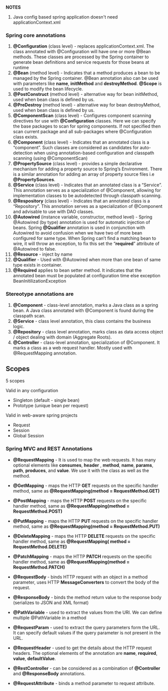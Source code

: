 __**NOTES**__

1. Java config based spring application doesn't need applicationContext.xml

### Spring core annotations
1. **@Configuration** (class level) - replaces applicationContext.xml. The
   class annotated with @Configuration will have one or more @Bean
   methods. These classes are processed by the Spring container to
   generate bean definitions and service requests for those beans at
   runtime
2. **@Bean** (method level) - Indicates that a method produces a bean to
   be managed by the Spring container. @Bean annotation also can be used
   with parameters like **name**, **initMethod** and **destroyMethod**.
   **@Scope** is used to modify the bean lifecycle.
3. **@PostConstruct** (method level) - alternative way for bean
   initMethod, used when bean class is defined by us.
4. **@PreDestroy** (method level) - alternative way for bean
   destroyMethod, used when bean class is defined by us.
5. **@ComponentScan** (class level) - Configures component scanning
   directives for use with **@Configuration** classes. Here we can specify
   the base packages to scan for spring components. If not specified
   then scan current package and all sub-packages where @Configuration
   class exists.
6. **@Component** (class level) - Indicates that an annotated class is a
   “component”. Such classes are considered as candidates for
   auto-detection when using annotation-based configuration and
   classpath scanning (using @ComponentScan)
7. **@PropertySource** (class level) - provides a simple declarative
   mechanism for adding a property source to Spring’s Environment. There
   is a similar annotation for adding an array of property source files
   i.e **@PropertySources**.
8. **@Service** (class level) - Indicates that an annotated class is a
   “Service”. This annotation serves as a specialization of @Component,
   allowing for implementation classes to be autodetected through
   classpath scanning.
9. **@Respository** (class level) - Indicates that an annotated class is
   a “Repository”. This annotation serves as a specialization of
   @Component and advisable to use with DAO classes.
10. **@Autowired** (instance variable, constructor, method level) - Spring
    @Autowired (by type) annotation is used for automatic injection of
    beans. Spring **@Qualifier** annotation is used in conjunction with
    Autowired to avoid confusion when we have two of more bean
    configured for same type. When Spring can’t find a matching bean to
    wire, it will throw an exception, to fix this set the “**required**”
    attribute of @Autowired to false. 
11. **@Resource** - inject by name
12. **@Qualifier** - Used with @Autowired when more than one bean of
    same type exists in container.
13. **@Required** applies to bean setter method. It indicates that the annotated bean must be populated at configuration time else exception BeanInitilizationException

### Stereotype annotations are
1. **@Component** - class-level annotation, marks a Java class as a spring bean. A Java class annotated with @Component is found during the classpath scan. 
2. **@Service** -  class level annotation, this class contains the business logic.
3. **@Repository** - class level annotation, marks class as data access object / object dealing with domain (Aggregate Roots).
4. **@Controller** - class-level annotation, specialization of @Component. It marks a class as a web request handler. Mostly used with @RequestMapping annotation.

## Scopes ##

5 scopes

Valid in any configuration
- Singleton (default - single bean)
- Prototype (unique bean per request)

Valid in web-aware spring projects
- Request
- Session
- Global Session


### Spring MVC and REST Annotations

- **@RequestMapping** - It is used to map the web requests. It has many optional elements like **consumes**, **header**
  , **method**, **name**, **params**, **path**, **produces**, and **value**. We use it with the class as well as the
  method.
- **@GetMapping** - maps the HTTP **GET** requests on the specific handler method, same as **@RequestMapping(method =
  RequestMethod.GET)**
- **@PostMapping** - maps the HTTP **POST** requests on the specific handler method, same as **@RequestMapping(method =
  RequestMethod.POST)**
- **@PutMapping** - maps the HTTP **PUT** requests on the specific handler method, same as **@RequestMapping(method =
  RequestMethod.PUT)**
- **@DeleteMapping** - maps the HTTP **DELETE** requests on the specific handler method, same as **@RequestMapping(
  method = RequestMethod.DELETE)**
- **@PatchMapping** - maps the HTTP **PATCH** requests on the specific handler method, same as **@RequestMapping(method
  = RequestMethod.PATCH)**


- **@RequestBody** - binds HTTP request with an object in a method parameter, uses HTTP **MessageConverters** to convert
  the body of the request.
- **@ResponseBody** - binds the method return value to the response body (serializes to JSON and XML format)


- **@PathVariable** - used to extract the values from the URI. We can define multiple @PathVariable in a method
- **@RequestParam** - used to extract the query parameters form the URL. It can specify default values if the query
  parameter is not present in the URL.
- **@RequestHeader** - used to get the details about the HTTP request headers. The optional elements of the annotation
  are **name**, **required**, **value**, **defaultValue**.
- **@RestController** - can be considered as a combination of **@Controller** and **@ResponseBody** annotations.
- **@RequestAttribute** - binds a method parameter to request attribute.

